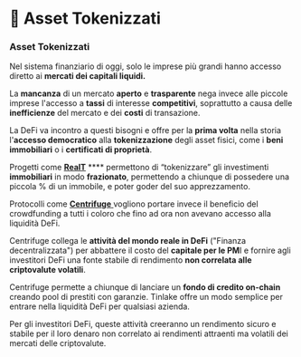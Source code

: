 # 🏡 Asset Tokenizzati

### Asset Tokenizzati <a href="#asset-tokenizzati" id="asset-tokenizzati"></a>

Nel sistema finanziario di oggi, solo le imprese più grandi hanno accesso diretto ai **mercati dei capitali liquidi.**

La **mancanza** di un mercato **aperto** e **trasparente** nega invece alle piccole imprese l'accesso a **tassi** di interesse **competitivi**, soprattutto a causa delle **inefficienze** del mercato e dei **costi** di transazione.

La DeFi va incontro a questi bisogni e offre per la **prima volta** nella storia l'**accesso democratico** alla **tokenizzazione** degli asset fisici, come i **beni immobiliari** o i **certificati di proprietà**.

Progetti come [**RealT**](https://realt.co/) **** permettono di “tokenizzare” gli investimenti **immobiliari** in modo **frazionato**, permettendo a chiunque di possedere una piccola % di un immobile, e poter goder del suo apprezzamento.

Protocolli come [**Centrifuge** ](https://centrifuge.io/)vogliono portare invece il beneficio del crowdfunding a tutti i coloro che fino ad ora non avevano accesso alla liquidità DeFi.

Centrifuge collega le **attività del mondo reale in DeFi** ("Finanza decentralizzata") per abbattere il costo del **capitale per le PM**I e fornire agli investitori DeFi una fonte stabile di rendimento **non correlata alle criptovalute volatili**.

Centrifuge permette a chiunque di lanciare un **fondo di credito on-chain** creando pool di prestiti con garanzie. Tinlake offre un modo semplice per entrare nella liquidità DeFi per qualsiasi azienda.

Per gli investitori DeFi, queste attività creeranno un rendimento sicuro e stabile per il loro denaro non correlato ai rendimenti attraenti ma volatili dei mercati delle criptovalute.
